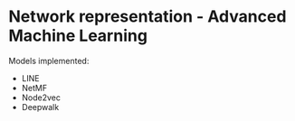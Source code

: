 # Network representation - Advanced Machine Learning
Models implemented:
- LINE
- NetMF
- Node2vec
- Deepwalk

